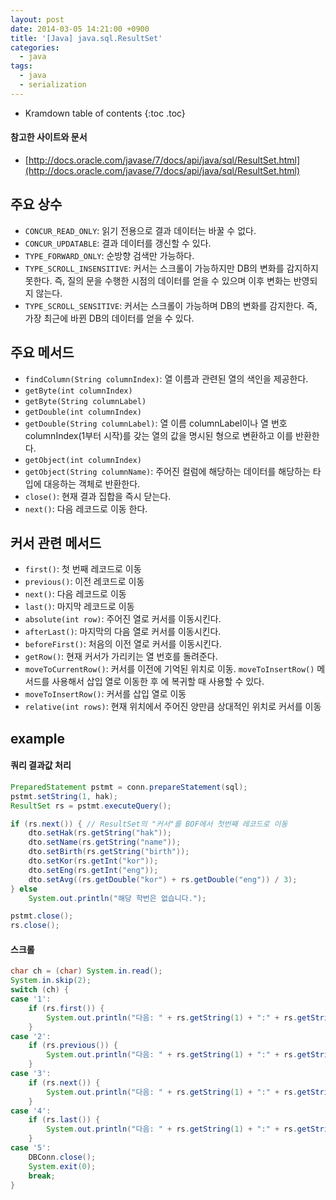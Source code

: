 ```yaml
---
layout: post
date: 2014-03-05 14:21:00 +0900
title: '[Java] java.sql.ResultSet'
categories:
  - java
tags:
  - java
  - serialization
---
```


* Kramdown table of contents
{:toc .toc}

#### 참고한 사이트와 문서

- [http://docs.oracle.com/javase/7/docs/api/java/sql/ResultSet.html](http://docs.oracle.com/javase/7/docs/api/java/sql/ResultSet.html)

## 주요 상수

- `CONCUR_READ_ONLY`: 읽기 전용으로 결과 데이터는 바꿀 수 없다.
- `CONCUR_UPDATABLE`: 결과 데이터를 갱신할 수 있다.
- `TYPE_FORWARD_ONLY`: 순방향 검색만 가능하다.
- `TYPE_SCROLL_INSENSITIVE`: 커서는 스크롤이 가능하지만 DB의 변화를 감지하지 못한다. 즉, 질의 문을 수행한 시점의 데이터를 얻을 수 있으며 이후 변화는 반영되지 않는다.
- `TYPE_SCROLL_SENSITIVE`: 커서는 스크롤이 가능하며 DB의 변화를 감지한다. 즉, 가장 최근에 바뀐 DB의 데이터를 얻을 수 있다.

## 주요 메서드

- `findColumn(String columnIndex)`: 열 이름과 관련된 열의 색인을 제공한다.
- `getByte(int columnIndex)`
- `getByte(String columnLabel)`
- `getDouble(int columnIndex)`
- `getDouble(String columnLabel)`: 열 이름 columnLabel이나 열 번호 columnIndex(1부터 시작)를 갖는 열의 값을 명시된 형으로 변환하고 이를 반환한다.
- `getObject(int columnIndex)`
- `getObject(String columnName)`: 주어진 컬럼에 해당하는 데이터를 해당하는 타입에 대응하는 객체로 반환한다.
- `close()`: 현재 결과 집합을 즉시 닫는다.
- `next()`: 다음 레코드로 이동 한다.

## 커서 관련 메서드

- `first()`: 첫 번째 레코드로 이동
- `previous()`: 이전 레코드로 이동
- `next()`: 다음 레코드로 이동
- `last()`: 마지막 레코드로 이동
- `absolute(int row)`: 주어진 열로 커서를 이동시킨다.
- `afterLast()`: 마지막의 다음 열로 커서를 이동시킨다.
- `beforeFirst()`: 처음의 이전 열로 커서를 이동시킨다.
- `getRow()`: 현재 커서가 가리키는 열 번호를 돌려준다.
- `moveToCurrentRow()`: 커서를 이전에 기억된 위치로 이동. `moveToInsertRow()` 메서드를 사용해서 삽입 열로 이동한 후
에 복귀할 때 사용할 수 있다.
- `moveToInsertRow()`: 커서를 삽입 열로 이동
- `relative(int rows)`: 현재 위치에서 주어진 양만큼 상대적인 위치로 커서를 이동

## example

#### 쿼리 결과값 처리

```java
PreparedStatement pstmt = conn.prepareStatement(sql);
pstmt.setString(1, hak);
ResultSet rs = pstmt.executeQuery();

if (rs.next()) { // ResultSet의 "커서"를 BOF에서 첫번째 레코드로 이동
    dto.setHak(rs.getString("hak"));
    dto.setName(rs.getString("name"));
    dto.setBirth(rs.getString("birth"));
    dto.setKor(rs.getInt("kor"));
    dto.setEng(rs.getInt("eng"));
    dto.setAvg((rs.getDouble("kor") + rs.getDouble("eng")) / 3);
} else
    System.out.println("해당 학번은 없습니다.");

pstmt.close();
rs.close();
```

#### 스크롤

```java
char ch = (char) System.in.read();
System.in.skip(2);
switch (ch) {
case '1':
    if (rs.first()) {
        System.out.println("다음: " + rs.getString(1) + ":" + rs.getString(2));
    }
case '2':
    if (rs.previous()) {
        System.out.println("다음: " + rs.getString(1) + ":" + rs.getString(2));
    }
case '3':
    if (rs.next()) {
        System.out.println("다음: " + rs.getString(1) + ":" + rs.getString(2));
    }
case '4':
    if (rs.last()) {
        System.out.println("다음: " + rs.getString(1) + ":" + rs.getString(2));
    }
case '5':
    DBConn.close();
    System.exit(0);
    break;
}
```
